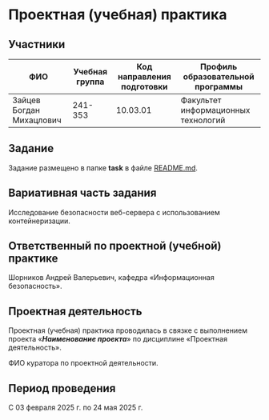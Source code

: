 # Проектная (учебная) практика

## Участники

| ФИО | Учебная группа | Код направления подготовки | Профиль образовательной программы |
|-|-|-|-|
| Зайцев Богдан Михацлович | 241-353 | 10.03.01 | Факультет информационных технологий |

## Задание

Задание размещено в папке **task** в файле [README.md](task/README.md).

## Вариативная часть задания

Исследование безопасности веб-сервера с использованием контейнеризации.

## Ответственный по проектной (учебной) практике

Шорников Андрей Валерьевич, кафедра «Информационная безопасность».

## Проектная деятельность

Проектная (учебная) практика проводилась в связке с выполнением проекта «***Наименование проекта***» по дисциплине «Проектная деятельность».

ФИО куратора по проектной деятельности.

## Период проведения

С 03 февраля 2025 г. по 24 мая 2025 г.
